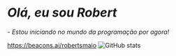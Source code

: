 # _Olá, eu sou Robert_
 _- Estou iniciando no mundo da programação por agora!_
 
 
https://beacons.ai/robertsmaio
![GitHub stats](https://github-readme-stats.vercel.app/api?username=robertsmaio&show_icons=true&theme=radical)
